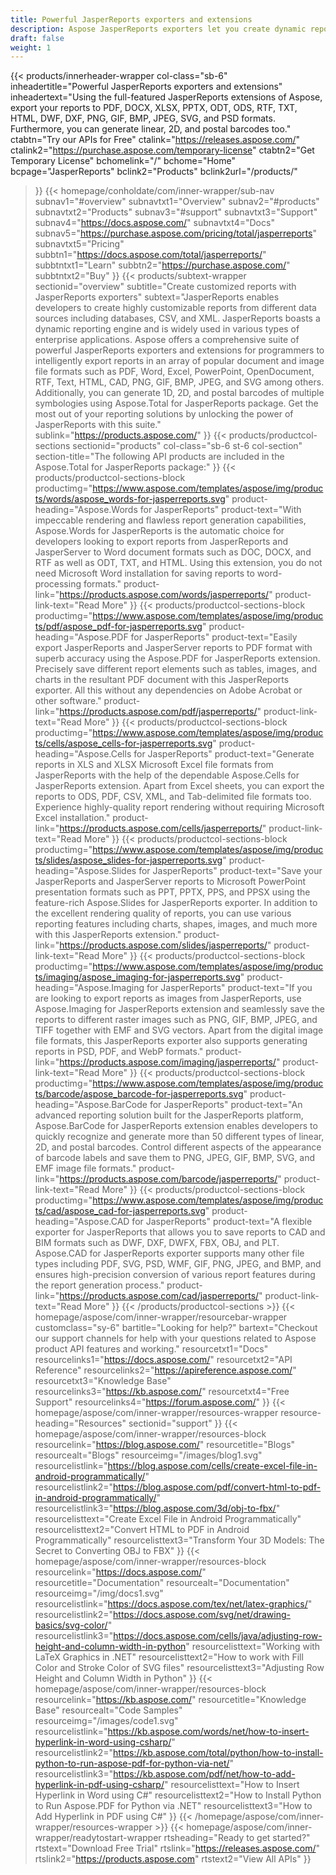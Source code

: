 ```yaml
---
title: Powerful JasperReports exporters and extensions
description: Aspose JasperReports exporters let you create dynamic reports in PDF, Word, Excel, PowerPoint, PNG, GIF, JPEG, CAD & SVG formats, 1D and 2D barcodes.
draft: false
weight: 1
---
```

{{< products/innerheader-wrapper col-class="sb-6"
  inheadertitle="Powerful JasperReports exporters and extensions"
  inheadertext="Using the full-featured JasperReports extensions of Aspose, export your reports to PDF, DOCX, XLSX, PPTX, ODT, ODS, RTF, TXT, HTML, DWF, DXF, PNG, GIF, BMP, JPEG, SVG, and PSD formats. Furthermore, you can generate linear, 2D, and postal barcodes too."
  ctabtn="Try our APIs for Free"
  ctalink="https://releases.aspose.com/"
  ctalink2="https://purchase.aspose.com/temporary-license"
  ctabtn2="Get Temporary License"
  bchomelink="/"
  bchome="Home"
  bcpage="JasperReports"
  bclink2="Products"
  bclink2url="/products/"
  >}}
  {{< homepage/conholdate/com/inner-wrapper/sub-nav 
subnav1="#overview"
subnavtxt1="Overview" 
subnav2="#products"
subnavtxt2="Products" 
subnav3="#support"
subnavtxt3="Support" 
subnav4="https://docs.aspose.com/"
subnavtxt4="Docs" 
subnav5="https://purchase.aspose.com/pricing/total/jasperreports"
subnavtxt5="Pricing" 
subbtn1="https://docs.aspose.com/total/jasperreports/"
subbtntxt1="Learn"
subbtn2="https://purchase.aspose.com/"
subbtntxt2="Buy"
>}}
   {{< products/subtext-wrapper
   sectionid="overview" 
   subtitle="Create customized reports with JasperReports exporters"
   subtext="JasperReports enables developers to create highly customizable reports from different data sources including databases, CSV, and XML. JasperReports boasts a dynamic reporting engine and is widely used in various types of enterprise applications. Aspose offers a comprehensive suite of powerful JasperReports exporters and extensions for programmers to intelligently export reports in an array of popular document and image file formats such as PDF, Word, Excel, PowerPoint, OpenDocument, RTF, Text, HTML, CAD, PNG, GIF, BMP, JPEG, and SVG among others. Additionally, you can generate 1D, 2D, and postal barcodes of multiple symbologies using Aspose.Total for JasperReports package. Get the most out of your reporting solutions by unlocking the power of JasperReports with this suite."
   sublink="https://products.aspose.com/"
   >}} 
{{< products/productcol-sections
sectionid="products" 
col-class="sb-6 st-6 col-section"
section-title="The following API products are included in the Aspose.Total for JasperReports package:"
>}}
{{< products/productcol-sections-block
productimg="https://www.aspose.com/templates/aspose/img/products/words/aspose_words-for-jasperreports.svg"
product-heading="Aspose.Words for JasperReports"
product-text="With impeccable rendering and flawless report generation capabilities, Aspose.Words for JasperReports is the automatic choice for developers looking to export reports from JasperReports and JasperServer to Word document formats such as DOC, DOCX, and RTF as well as ODT, TXT, and HTML. Using this extension, you do not need Microsoft Word installation for saving reports to word-processing formats."
product-link="https://products.aspose.com/words/jasperreports/"
product-link-text="Read More"
>}}
{{< products/productcol-sections-block
productimg="https://www.aspose.com/templates/aspose/img/products/pdf/aspose_pdf-for-jasperreports.svg"
product-heading="Aspose.PDF for JasperReports"
product-text="Easily export JasperReports and JasperServer reports to PDF format with superb accuracy using the Aspose.PDF for JasperReports extension. Precisely save different report elements such as tables, images, and charts in the resultant PDF document with this JasperReports exporter. All this without any dependencies on Adobe Acrobat or other software."
product-link="https://products.aspose.com/pdf/jasperreports/"
product-link-text="Read More"
>}}
{{< products/productcol-sections-block
productimg="https://www.aspose.com/templates/aspose/img/products/cells/aspose_cells-for-jasperreports.svg"
product-heading="Aspose.Cells for JasperReports"
product-text="Generate reports in XLS and XLSX Microsoft Excel file formats from JasperReports with the help of the dependable Aspose.Cells for JasperReports extension. Apart from Excel sheets, you can export the reports to ODS, PDF, CSV, XML, and Tab-delimited file formats too. Experience highly-quality report rendering without requiring Microsoft Excel installation."
product-link="https://products.aspose.com/cells/jasperreports/"
product-link-text="Read More"
>}}
{{< products/productcol-sections-block
productimg="https://www.aspose.com/templates/aspose/img/products/slides/aspose_slides-for-jasperreports.svg"
product-heading="Aspose.Slides for JasperReports"
product-text="Save your JasperReports and JasperServer reports to Microsoft PowerPoint presentation formats such as PPT, PPTX, PPS, and PPSX using the feature-rich Aspose.Slides for JasperReports exporter. In addition to the excellent rendering quality of reports, you can use various reporting features including charts, shapes, images, and much more with this JasperReports extension."
product-link="https://products.aspose.com/slides/jasperreports/"
product-link-text="Read More"
>}}
{{< products/productcol-sections-block
productimg="https://www.aspose.com/templates/aspose/img/products/imaging/aspose_imaging-for-jasperreports.svg"
product-heading="Aspose.Imaging for JasperReports"
product-text="If you are looking to export reports as images from JasperReports, use Aspose.Imaging for JasperReports extension and seamlessly save the reports to different raster images such as PNG, GIF, BMP, JPEG, and TIFF together with EMF and SVG vectors. Apart from the digital image file formats, this JasperReports exporter also supports generating reports in PSD, PDF, and WebP formats."
product-link="https://products.aspose.com/imaging/jasperreports/"
product-link-text="Read More"
>}}
{{< products/productcol-sections-block
productimg="https://www.aspose.com/templates/aspose/img/products/barcode/aspose_barcode-for-jasperreports.svg"
product-heading="Aspose.BarCode for JasperReports"
product-text="An advanced reporting solution built for the JasperReports platform, Aspose.BarCode for JasperReports extension enables developers to quickly recognize and generate more than 50 different types of linear, 2D, and postal barcodes. Control different aspects of the appearance of barcode labels and save them to PNG, JPEG, GIF, BMP, SVG, and EMF image file formats."
product-link="https://products.aspose.com/barcode/jasperreports/"
product-link-text="Read More"
>}} 
{{< products/productcol-sections-block
productimg="https://www.aspose.com/templates/aspose/img/products/cad/aspose_cad-for-jasperreports.svg"
product-heading="Aspose.CAD for JasperReports"
product-text="A flexible exporter for JasperReports that allows you to save reports to CAD and BIM formats such as DWF, DXF, DWFX, FBX, OBJ, and PLT. Aspose.CAD for JasperReports exporter supports many other file types including PDF, SVG, PSD, WMF, GIF, PNG, JPEG, and BMP, and ensures high-precision conversion of various report features during the report generation process."
product-link="https://products.aspose.com/cad/jasperreports/"
product-link-text="Read More"
>}}
{{< /products/productcol-sections >}}
{{< homepage/aspose/com/inner-wrapper/resourcebar-wrapper
customclass="sy-6"
bartitle="Looking for help?"
bartext="Checkout our support channels for help with your questions related to Aspose product API features and working."
resourcetxt1="Docs"
resourcelinks1="https://docs.aspose.com/"
resourcetxt2="API Reference"
resourcelinks2="https://apireference.aspose.com/"
resourcetxt3="Knowledge Base"
resourcelinks3="https://kb.aspose.com/"
resourcetxt4="Free Support"
resourcelinks4="https://forum.aspose.com/"
>}}
{{< homepage/aspose/com/inner-wrapper/resources-wrapper
resource-heading="Resources"
sectionid="support"
>}}
{{< homepage/aspose/com/inner-wrapper/resources-block 
resourcelink="https://blog.aspose.com/"
resourcetitle="Blogs"
resourcealt="Blogs"
resourceimg="/images/blog1.svg"
resourcelistlink="https://blog.aspose.com/cells/create-excel-file-in-android-programmatically/" 
resourcelistlink2="https://blog.aspose.com/pdf/convert-html-to-pdf-in-android-programmatically/" 
resourcelistlink3="https://blog.aspose.com/3d/obj-to-fbx/"
resourcelisttext="Create Excel File in Android Programmatically"
resourcelisttext2="Convert HTML to PDF in Android Programmatically"
resourcelisttext3="Transform Your 3D Models: The Secret to Converting OBJ to FBX"
>}}
{{< homepage/aspose/com/inner-wrapper/resources-block 
resourcelink="https://docs.aspose.com/"
resourcetitle="Documentation"
resourcealt="Documentation"
resourceimg="/img/docs1.svg"
resourcelistlink="https://docs.aspose.com/tex/net/latex-graphics/" 
resourcelistlink2="https://docs.aspose.com/svg/net/drawing-basics/svg-color/" 
resourcelistlink3="https://docs.aspose.com/cells/java/adjusting-row-height-and-column-width-in-python"
resourcelisttext="Working with LaTeX Graphics in .NET"
resourcelisttext2="How to work with Fill Color and Stroke Color of SVG files"
resourcelisttext3="Adjusting Row Height and Column Width in Python"
>}}
{{< homepage/aspose/com/inner-wrapper/resources-block 
resourcelink="https://kb.aspose.com/"
resourcetitle="Knowledge Base"
resourcealt="Code Samples"
resourceimg="/images/code1.svg"
resourcelistlink="https://kb.aspose.com/words/net/how-to-insert-hyperlink-in-word-using-csharp/" 
resourcelistlink2="https://kb.aspose.com/total/python/how-to-install-python-to-run-aspose-pdf-for-python-via-net/" 
resourcelistlink3="https://kb.aspose.com/pdf/net/how-to-add-hyperlink-in-pdf-using-csharp/"
resourcelisttext="How to Insert Hyperlink in Word using C#"
resourcelisttext2="How to Install Python to Run Aspose.PDF for Python via .NET"
resourcelisttext3="How to Add Hyperlink in PDF using C#"
>}}
{{< /homepage/aspose/com/inner-wrapper/resources-wrapper >}}
{{< homepage/aspose/com/inner-wrapper/readytostart-wrapper
rtsheading="Ready to get started?"
rtstext="Download Free Trial"
rtslink="https://releases.aspose.com/"
rtslink2="https://products.aspose.com"
rtstext2="View All APIs"
>}}
